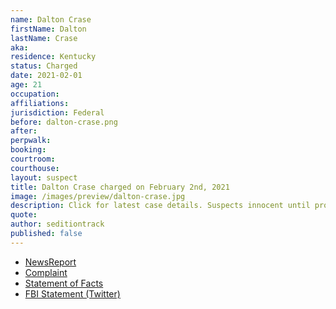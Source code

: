 ```yaml
---
name: Dalton Crase
firstName: Dalton
lastName: Crase
aka:
residence: Kentucky
status: Charged
date: 2021-02-01
age: 21
occupation:
affiliations:
jurisdiction: Federal
before: dalton-crase.png
after:
perpwalk:
booking:
courtroom:
courthouse:
layout: suspect
title: Dalton Crase charged on February 2nd, 2021
image: /images/preview/dalton-crase.jpg
description: Click for latest case details. Suspects innocent until proven guilty.
quote:
author: seditiontrack
published: false
---
```


- [NewsReport](https://www.kentucky.com/news/local/crime/article248923359.html)
- [Complaint](https://extremism.gwu.edu/sites/g/files/zaxdzs2191/f/Dalton%20Crase%20and%20Troy%20Williams%20Affidavit%20in%20Support%20of%20Criminal%20Complaint.pdf)
- [Statement of Facts](https://extremism.gwu.edu/sites/g/files/zaxdzs2191/f/Dalton%20Crase%20and%20Troy%20Williams%20Affidavit%20in%20Support%20of%20Criminal%20Complaint.pdf)
- [FBI Statement (Twitter)](https://twitter.com/FBILouisville/status/1356306940507336706)
